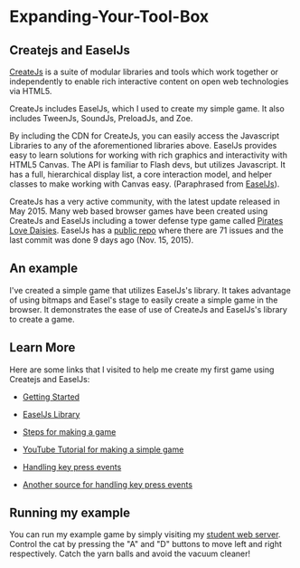 # Expanding-Your-Tool-Box
## Createjs and EaselJs

[CreateJs](http://www.createjs.com/) is a suite of modular libraries and tools which  work together or independently to enable rich interactive content on open web technologies via HTML5.

CreateJs includes EaselJs, which I used to create my simple game. It also includes TweenJs, SoundJs, PreloadJs, and Zoe. 

By including the CDN for CreateJs, you can easily access the Javascript Libraries to any of the aforementioned libraries above. EaselJs provides easy to learn solutions for working with rich graphics and interactivity with HTML5 Canvas. The API is familiar to Flash devs, but utilizes Javascript. It has a full, hierarchical display list, a core interaction model, and helper classes to make working with Canvas easy. (Paraphrased from [EaselJs](http://www.createjs.com/easeljs)).

CreateJs has a very active community, with the latest update released in May 2015. Many web based browser games have been created using CreateJs and EaselJs including a tower defense type game called [Pirates Love Daisies](http://blogs.msdn.com/b/davrous/archive/2011/07/21/html5-gaming-animating-sprites-in-canvas-with-easeljs.aspx). EaselJs has a [public repo](https://github.com/CreateJS/EaselJS) where there are 71 issues and the last commit was done 9 days ago (Nov. 15, 2015).  

## An example
I've created a simple game that utilizes EaselJs's library. It takes advantage of using bitmaps and Easel's stage to easily create a simple game in the browser. It demonstrates the ease of use of CreateJs and EaselJs's library to create a game. 

## Learn More
Here are some links that I visited to help me create my first game using Createjs and EaselJs:

* [Getting Started](http://createjs.com/getting-started)

* [EaselJs Library](http://createjs.com/docs/easeljs/modules/EaselJS.html)

* [Steps for making a game](http://blogs.msdn.com/b/davrous/archive/2011/07/21/html5-gaming-animating-sprites-in-canvas-with-easeljs.aspx)

* [YouTube Tutorial for making a simple game](https://www.youtube.com/watch?v=tHDE7uahlNo)

* [Handling key press events](http://www.gaminglogy.com/tutorial/controls-keyboard/)

* [Another source for handling key press events](http://www.homeandlearn.co.uk/JS/html5_canvas_keyboard_keys.html)

## Running my example
You can run my example game by simply visiting my [student web server](http://students.washington.edu/hamzaha/info343/Expanding-Your-Tool-Box/). Control the cat by pressing the "A" and "D" buttons to move left and right respectively. Catch the yarn balls and avoid the vacuum cleaner!